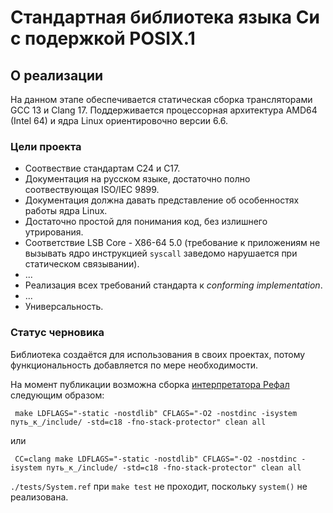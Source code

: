 # Стандартная библиотека языка Си с подержкой POSIX.1
## О реализации

На данном этапе обеспечивается статическая сборка трансляторами GCC 13 и Clang 17.
Поддерживается процессорная архитектура AMD64 (Intel 64) и ядра Linux ориентировочно версии 6.6.

### Цели проекта

* Соотвествие стандартам С24 и C17.
* Документация на русском языке, достаточно полно соотвествующая ISO/IEC 9899.
* Документация должна давать представление об особенностях работы ядра Linux.
* Достаточно простой для понимания код, без излишнего утрирования.
* Соответствие LSB Core - X86-64 5.0 (требование к приложениям не вызывать ядро
инструкцией `syscall` заведомо нарушается при статическом связывании).
* ...
* Реализация всех требований стандарта к *conforming implementation*.
* ...
* Универсальность.

### Статус черновика

Библиотека создаётся для использования в своих проектах, потому функциональность
добавляется по мере необходимости.

На момент публикации возможна сборка [интерпретатора Рефал](https://github.com/STrusov/refal-machine)
следующим образом:

```
 make LDFLAGS="-static -nostdlib" CFLAGS="-O2 -nostdinc -isystem путь_к_/include/ -std=c18 -fno-stack-protector" clean all
```
или

```
 CC=clang make LDFLAGS="-static -nostdlib" CFLAGS="-O2 -nostdinc -isystem путь_к_/include/ -std=c18 -fno-stack-protector" clean all
```

`./tests/System.ref` при `make test` не проходит, поскольку `system()` не реализована.

